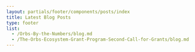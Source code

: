 ```yaml
---
layout: partials/footer/components/posts/index
title: Latest Blog Posts
type: footer
list:
  - /Orbs-By-the-Numbers/blog.md
  - /The-Orbs-Ecosystem-Grant-Program-Second-Call-for-Grants/blog.md
---
```

